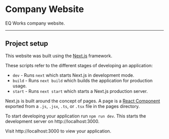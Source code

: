 # Company Website

EQ Works company website.

---

## Project setup

This website was built using the [Next.js](https://nextjs.org/) framework.

These scripts refer to the different stages of developing an application:
- `dev` - Runs `next` which starts Next.js in development mode.
- `build` - Runs `next build` which builds the application for production usage.
- `start` - Runs `next start` which starts a Next.js production server.

Next.js is built around the concept of pages. A page is a [React Component](https://reactjs.org/docs/components-and-props.html) exported from a `.js`, `.jsx`, `.ts`, or `.tsx` file in the pages directory.

To start developing your application run `npm run dev`. This starts the development server on http://localhost:3000.

Visit http://localhost:3000 to view your application.
